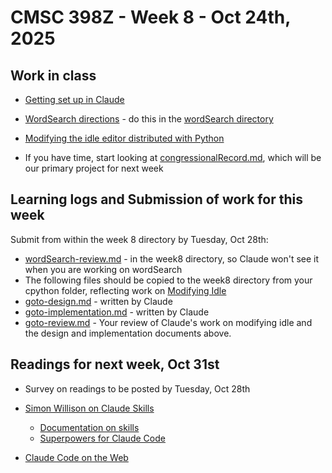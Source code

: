 # CMSC 398Z - Week 8 - Oct 24th, 2025

## Work in class

* [Getting set up in Claude](gettingSetUpInClaude.md)

* [WordSearch directions](wordSearch.md) - do this in the
    [wordSearch directory](wordSearch)

* [Modifying the idle editor distributed with Python](modifyingIdle.md)

* If you have time, start looking at [congressionalRecord.md](congressionalRecord.md), which will be our primary project for next week

## Learning logs and Submission of work for this week

Submit from within the week 8 directory by Tuesday, Oct 28th:

* [wordSearch-review.md](wordSearch-review.md) - in the week8 directory, so Claude won't see it when you are working on wordSearch
* The following files should be copied to the week8 directory from your cpython folder, reflecting work on [Modifying Idle](modifyingIdle.md)
* [goto-design.md](goto-design.md) - written by Claude
* [goto-implementation.md](goto-implementation.md) - written by Claude
* [goto-review.md](goto-review.md) - Your review of Claude's work on modifying idle and the design and implementation documents above.

## Readings for next week, Oct 31st

* Survey on readings to be posted by Tuesday, Oct 28th

* [Simon Willison on Claude Skills](https://simonwillison.net/2025/Oct/16/claude-skills/)
  * [Documentation on skills](https://www.anthropic.com/news/skills)
  * [Superpowers for Claude Code](https://blog.fsck.com/2025/10/09/superpowers/)
* [Claude Code on the Web](https://simonwillison.net/2025/Oct/20/claude-code-for-web/)

